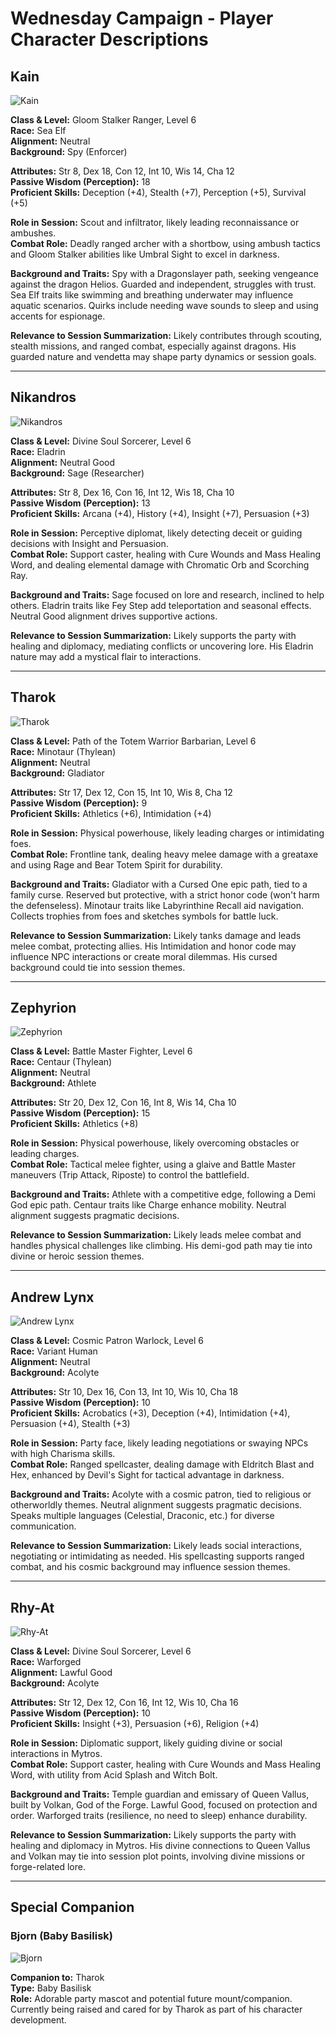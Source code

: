 # Wednesday Campaign - Player Character Descriptions

## Kain

![Kain](kain.webp)

**Class & Level:** Gloom Stalker Ranger, Level 6  
**Race:** Sea Elf  
**Alignment:** Neutral  
**Background:** Spy (Enforcer)  

**Attributes:** Str 8, Dex 18, Con 12, Int 10, Wis 14, Cha 12  
**Passive Wisdom (Perception):** 18  
**Proficient Skills:** Deception (+4), Stealth (+7), Perception (+5), Survival (+5)  

**Role in Session:** Scout and infiltrator, likely leading reconnaissance or ambushes.  
**Combat Role:** Deadly ranged archer with a shortbow, using ambush tactics and Gloom Stalker abilities like Umbral Sight to excel in darkness.  

**Background and Traits:** Spy with a Dragonslayer path, seeking vengeance against the dragon Helios. Guarded and independent, struggles with trust. Sea Elf traits like swimming and breathing underwater may influence aquatic scenarios. Quirks include needing wave sounds to sleep and using accents for espionage.

**Relevance to Session Summarization:** Likely contributes through scouting, stealth missions, and ranged combat, especially against dragons. His guarded nature and vendetta may shape party dynamics or session goals.

---

## Nikandros

![Nikandros](nikandros.webp)

**Class & Level:** Divine Soul Sorcerer, Level 6  
**Race:** Eladrin  
**Alignment:** Neutral Good  
**Background:** Sage (Researcher)  

**Attributes:** Str 8, Dex 16, Con 16, Int 12, Wis 18, Cha 10  
**Passive Wisdom (Perception):** 13  
**Proficient Skills:** Arcana (+4), History (+4), Insight (+7), Persuasion (+3)  

**Role in Session:** Perceptive diplomat, likely detecting deceit or guiding decisions with Insight and Persuasion.  
**Combat Role:** Support caster, healing with Cure Wounds and Mass Healing Word, and dealing elemental damage with Chromatic Orb and Scorching Ray.  

**Background and Traits:** Sage focused on lore and research, inclined to help others. Eladrin traits like Fey Step add teleportation and seasonal effects. Neutral Good alignment drives supportive actions.

**Relevance to Session Summarization:** Likely supports the party with healing and diplomacy, mediating conflicts or uncovering lore. His Eladrin nature may add a mystical flair to interactions.

---

## Tharok

![Tharok](tharok.webp)

**Class & Level:** Path of the Totem Warrior Barbarian, Level 6  
**Race:** Minotaur (Thylean)  
**Alignment:** Neutral  
**Background:** Gladiator  

**Attributes:** Str 17, Dex 12, Con 15, Int 10, Wis 8, Cha 12  
**Passive Wisdom (Perception):** 9  
**Proficient Skills:** Athletics (+6), Intimidation (+4)  

**Role in Session:** Physical powerhouse, likely leading charges or intimidating foes.  
**Combat Role:** Frontline tank, dealing heavy melee damage with a greataxe and using Rage and Bear Totem Spirit for durability.  

**Background and Traits:** Gladiator with a Cursed One epic path, tied to a family curse. Reserved but protective, with a strict honor code (won't harm the defenseless). Minotaur traits like Labyrinthine Recall aid navigation. Collects trophies from foes and sketches symbols for battle luck.

**Relevance to Session Summarization:** Likely tanks damage and leads melee combat, protecting allies. His Intimidation and honor code may influence NPC interactions or create moral dilemmas. His cursed background could tie into session themes.

---

## Zephyrion

![Zephyrion](zephyrion.webp)

**Class & Level:** Battle Master Fighter, Level 6  
**Race:** Centaur (Thylean)  
**Alignment:** Neutral  
**Background:** Athlete  

**Attributes:** Str 20, Dex 12, Con 16, Int 8, Wis 14, Cha 10  
**Passive Wisdom (Perception):** 15  
**Proficient Skills:** Athletics (+8)  

**Role in Session:** Physical powerhouse, likely overcoming obstacles or leading charges.  
**Combat Role:** Tactical melee fighter, using a glaive and Battle Master maneuvers (Trip Attack, Riposte) to control the battlefield.  

**Background and Traits:** Athlete with a competitive edge, following a Demi God epic path. Centaur traits like Charge enhance mobility. Neutral alignment suggests pragmatic decisions.

**Relevance to Session Summarization:** Likely leads melee combat and handles physical challenges like climbing. His demi-god path may tie into divine or heroic session themes.

---

## Andrew Lynx

![Andrew Lynx](andrew_lynx.webp)

**Class & Level:** Cosmic Patron Warlock, Level 6  
**Race:** Variant Human  
**Alignment:** Neutral  
**Background:** Acolyte  

**Attributes:** Str 10, Dex 16, Con 13, Int 10, Wis 10, Cha 18  
**Passive Wisdom (Perception):** 10  
**Proficient Skills:** Acrobatics (+3), Deception (+4), Intimidation (+4), Persuasion (+4), Stealth (+3)  

**Role in Session:** Party face, likely leading negotiations or swaying NPCs with high Charisma skills.  
**Combat Role:** Ranged spellcaster, dealing damage with Eldritch Blast and Hex, enhanced by Devil's Sight for tactical advantage in darkness.  

**Background and Traits:** Acolyte with a cosmic patron, tied to religious or otherworldly themes. Neutral alignment suggests pragmatic decisions. Speaks multiple languages (Celestial, Draconic, etc.) for diverse communication.

**Relevance to Session Summarization:** Likely leads social interactions, negotiating or intimidating as needed. His spellcasting supports ranged combat, and his cosmic background may influence session themes.

---

## Rhy-At

![Rhy-At](rhy-at.webp)

**Class & Level:** Divine Soul Sorcerer, Level 6  
**Race:** Warforged  
**Alignment:** Lawful Good  
**Background:** Acolyte  

**Attributes:** Str 12, Dex 12, Con 16, Int 12, Wis 10, Cha 16  
**Passive Wisdom (Perception):** 10  
**Proficient Skills:** Insight (+3), Persuasion (+6), Religion (+4)  

**Role in Session:** Diplomatic support, likely guiding divine or social interactions in Mytros.  
**Combat Role:** Support caster, healing with Cure Wounds and Mass Healing Word, with utility from Acid Splash and Witch Bolt.  

**Background and Traits:** Temple guardian and emissary of Queen Vallus, built by Volkan, God of the Forge. Lawful Good, focused on protection and order. Warforged traits (resilience, no need to sleep) enhance durability.

**Relevance to Session Summarization:** Likely supports the party with healing and diplomacy in Mytros. His divine connections to Queen Vallus and Volkan may tie into session plot points, involving divine missions or forge-related lore.

---

## Special Companion

### Bjorn (Baby Basilisk)

![Bjorn](bjorn.webp)

**Companion to:** Tharok  
**Type:** Baby Basilisk  
**Role:** Adorable party mascot and potential future mount/companion. Currently being raised and cared for by Tharok as part of his character development. 